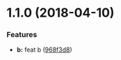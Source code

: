 
<a name="1.1.0"></a>
# 1.1.0 (2018-04-10)


### Features

* **b:** feat b ([968f3d8](https://github.com/pigcan/commitizen-with-lerna/commit/968f3d8))




